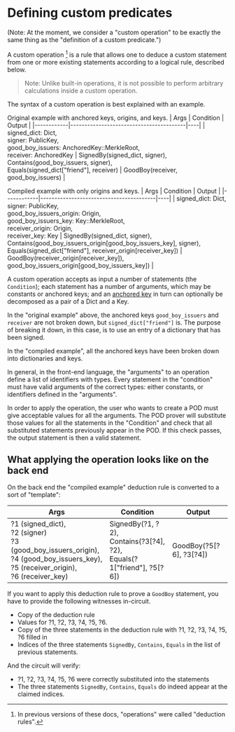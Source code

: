 # Defining custom predicates

(Note: At the moment, we consider a "custom operation" to be exactly the same thing as the "definition of a custom predicate.")

A custom operation [^operation] is a rule that allows one to deduce a custom statement from one or more existing statements according to a logical rule, described below.

> Note: Unlike built-in operations, it is not possible to perform arbitrary calculations inside a custom operation.

The syntax of a custom operation is best explained with an example.

Original example with anchored keys, origins, and keys.
| Args | Condition            | Output                      |
|------------|-----------------------------------------|----|
| signed_dict: Dict, <br> signer: PublicKey, <br> good_boy_issuers: AnchoredKey::MerkleRoot, <br> receiver: AnchoredKey | SignedBy(signed_dict, signer), <br> Contains(good_boy_issuers, signer), <br> Equals(signed_dict["friend"], receiver) | GoodBoy(receiver, good_boy_issuers) |

Compiled example with only origins and keys.
| Args | Condition            | Output                      |
|------------|-----------------------------------------|----|
| signed_dict: Dict, <br> signer: PublicKey, <br> good_boy_issuers_origin: Origin, <br> good_boy_issuers_key: Key::MerkleRoot, <br> receiver_origin: Origin, <br> receiver_key: Key | SignedBy(signed_dict, signer), <br> Contains(good_boy_issuers_origin[good_boy_issuers_key], signer), <br> Equals(signed_dict["friend"], receiver_origin[receiver_key]) | GoodBoy(receiver_origin[receiver_key]), good_boy_issuers_origin[good_boy_issuers_key]) |

A custom operation accepts as input a number of statements (the `Condition`); 
each statement has a number of arguments, which may be constants or anchored keys; and an [anchored key](./anchoredkeys.md) in turn can optionally be decomposed as a pair of a Dict and a Key.

In the "original example" above, the anchored keys `good_boy_issuers` and `receiver` are not broken down, but `signed_dict["friend"]` is.  The purpose of breaking it down, in this case, is to use an entry of a dictionary that has been signed.

In the "compiled example", all the anchored keys have been broken down into dictionaries and keys.

In general, in the front-end language, the "arguments" to an operation define a list of identifiers with types.  Every statement in the "condition" must have valid arguments of the correct types: either constants, or identifiers defined in the "arguments".

In order to apply the operation, the user who wants to create a POD must give acceptable values for all the arguments.  The POD prover will substitute those values for all the statements in the "Condition" and check that all substituted statements previously appear in the POD.  If this check passes, the output statement is then a valid statement.

## What applying the operation looks like on the back end

On the back end the "compiled example" deduction rule is converted to a sort of "template":

| Args | Condition            | Output                      |
|------------|-----------------------------------------|----|
| ?1 (signed_dict), <br> ?2 (signer) <br> ?3 (good_boy_issuers_origin), <br> ?4 (good_boy_issuers_key), <br> ?5 (receiver_origin), <br> ?6 (receiver_key) | SignedBy(?1, ?2), <br> Contains(?3[?4], ?2), <br> Equals(?1["friend"], ?5[?6]) | GoodBoy(?5[?6], ?3[?4]) |

If you want to apply this deduction rule to prove a `GoodBoy` statement,
you have to provide the following witnesses in-circuit.

- Copy of the deduction rule
- Values for ?1, ?2, ?3, ?4, ?5, ?6.
- Copy of the three statements in the deduction rule with ?1, ?2, ?3, ?4, ?5, ?6 filled in
- Indices of the three statements `SignedBy`, `Contains`, `Equals` in the list of previous statements.

And the circuit will verify:
- ?1, ?2, ?3, ?4, ?5, ?6 were correctly substituted into the statements
- The three statements `SignedBy`, `Contains`, `Equals` do indeed appear at the claimed indices.

[^operation]: In previous versions of these docs, "operations" were called "deduction rules".
